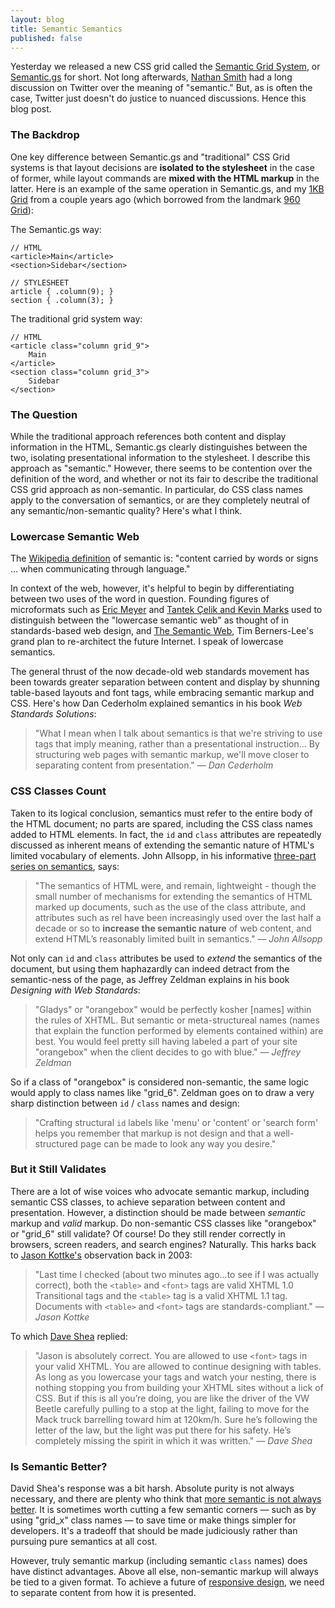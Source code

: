 ```yaml
---
layout: blog
title: Semantic Semantics
published: false
---
```


Yesterday we released a new CSS grid called the [Semantic Grid System](http://coding.smashingmagazine.com/2011/08/23/the-semantic-grid-system-page-layout-for-tomorrow/), or [Semantic.gs](http://Semantic.gs) for short. Not long afterwards, [Nathan Smith](https://twitter.com/nathansmith) had a long discussion on Twitter over the meaning of "semantic." But, as is often the case, Twitter just doesn't do justice to nuanced discussions. Hence this blog post.

### The Backdrop
One key difference between Semantic.gs and "traditional" CSS Grid systems is that layout decisions are **isolated to the stylesheet** in the case of former, while layout commands are **mixed with the HTML markup** in the latter. Here is an example of the same operation in Semantic.gs, and my [1KB Grid](http://1kbgrid.com) from a couple years ago (which borrowed from the landmark [960 Grid](http://960.gs)):

The Semantic.gs way:
	
	// HTML
	<article>Main</article>
	<section>Sidebar</section>
	
	// STYLESHEET
	article { .column(9); }
	section { .column(3); }
	
The traditional grid system way:

	// HTML
	<article class="column grid_9">
		Main
	</article>
	<section class="column grid_3">
		Sidebar
	</section>

### The Question
While the traditional approach references both content and display information in the HTML, Semantic.gs clearly distinguishes between the two, isolating presentational information to the stylesheet. I describe this approach as "semantic." However, there seems to be contention over the definition of the word, and whether or not its fair to describe the traditional CSS grid approach as non-semantic. In particular, do CSS class names apply to the conversation of semantics, or are they completely neutral of any semantic/non-semantic quality? Here's what I think.


### Lowercase Semantic Web
The [Wikipedia definition](http://en.wikipedia.org/wiki/Meaning_%28linguistic%29) of semantic is: "content carried by words or signs … when communicating through language."

In context of the web, however, it's helpful to begin by differentiating between two uses of the word in question. Founding figures of microformats such as [Eric Meyer](http://complexspiral.com/events/archive/2005/sxsw/) and [Tantek Çelik and Kevin Marks](http://tantek.com/presentations/2004etech/realworldsemanticspres.html) used to distinguish between the "lowercase semantic web" as thought of in standards-based web design, and [The Semantic Web](http://www.w3.org/DesignIssues/Semantic.html), Tim Berners-Lee's grand plan to re-architect the future Internet. I speak of lowercase semantics.

The general thrust of the now decade-old web standards movement has been towards greater separation between content and display by shunning table-based layouts and font tags, while embracing semantic markup and CSS. Here's how Dan Cederholm explained semantics in his book *Web Standards Solutions*:

> "What I mean when I talk about semantics is that we're striving to use tags that imply meaning, rather than a presentational instruction… By structuring web pages with semantic markup, we'll move closer to separating content from presentation." — *Dan Cederholm*


### CSS Classes Count
Taken to its logical conclusion, semantics must refer to the entire body of the HTML document; no parts are spared, including the CSS class names added to HTML elements. In fact, the `id` and `class` attributes are repeatedly discussed as inherent means of extending the semantic nature of HTML's limited vocabulary of elements. John Allsopp, in his informative [three-part series on semantics](http://microformatique.com/?p=83), says:

> "The semantics of HTML were, and remain, lightweight - though the small number of mechanisms for extending the semantics of HTML marked up documents, such as the use of the class attribute, and attributes such as rel have been increasingly used over the last half a decade or so to **increase the semantic nature** of web content, and extend HTML’s reasonably limited built in semantics." — *John Allsopp*

Not only can `id` and `class` attributes be used to *extend* the semantics of the document, but using them haphazardly can indeed detract from the semantic-ness of the page, as Jeffrey Zeldman explains in his book *Designing with Web Standards*:

> "Gladys" or "orangebox" would be perfectly kosher [names] within the rules of XHTML. But semantic or meta-structureal names (names that explain the function performed by elements contained within) are best. You would feel pretty sill having labeled a part of your site "orangebox" when the client decides to go with blue." — *Jeffrey Zeldman*

So if a class of "orangebox" is considered non-semantic, the same logic would apply to class names like "grid_6". Zeldman goes on to draw a very sharp distinction between `id` / `class` names and design:

> "Crafting structural `id` labels like 'menu' or 'content' or 'search form' helps you remember that markup is not design and that a well-structured page can be made to look any way you desire."

### But it Still Validates
There are a lot of wise voices who advocate semantic markup, including semantic CSS classes, to achieve separation between content and presentation. However, a distinction should be made between *semantic* markup and *valid* markup. Do non-semantic CSS classes like "orangebox" or "grid_6" still validate? Of course! Do they still render correctly in browsers, screen readers, and search engines? Naturally. This harks back to [Jason Kottke's](http://www.kottke.org/03/08/standards-semantically-correct) observation back in 2003:

> "Last time I checked (about two minutes ago...to see if I was actually correct), both the `<table>` and `<font>` tags are valid XHTML 1.0 Transitional tags and the `<table>` tag is a valid XHTML 1.1 tag. Documents with `<table>` and `<font>` tags are standards-compliant." — *Jason Kottke*
	
To which [Dave Shea](http://www.mezzoblue.com/archives/2003/08/26/semantics_an/) replied:

> "Jason is absolutely correct. You are allowed to use `<font>` tags in your valid XHTML. You are allowed to continue designing with tables. As long as you lowercase your tags and watch your nesting, there is nothing stopping you from building your XHTML sites without a lick of CSS. But if this is all you’re doing, you are like the driver of the VW Beetle carefully pulling to a stop at the light, failing to move for the Mack truck barrelling toward him at 120km/h. Sure he’s following the letter of the law, but the light was put there for his safety. He’s completely missing the spirit in which it was written." — *Dave Shea*

### Is Semantic Better?
David Shea's response was a bit harsh. Absolute purity is not always necessary, and there are plenty who think that [more semantic is not always better](http://www.lukew.com/ff/entry.asp?1379). It is sometimes worth cutting a few semantic corners — such as by using "grid_x" class names — to save time or make things simpler for developers. It's a tradeoff that should be made judiciously rather than pursuing pure semantics at all cost.

However, truly semantic markup (including semantic `class` names) does have distinct advantages. Above all else, non-semantic markup will always be tied to a given format. To achieve a future of [responsive design](http://www.alistapart.com/articles/responsive-web-design/), we need to separate content from how it is presented.